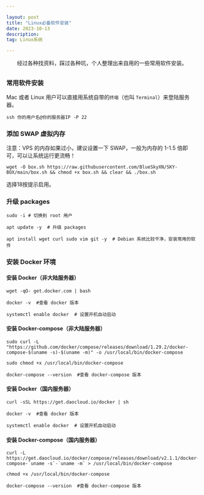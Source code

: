 ```yaml
---

layout: post
title: "Linux必备软件安装"
date: 2023-10-13 
description: 
tag: Linux系统

---
```


　　经过各种找资料，踩过各种坑，个人整理出来自用的一些常用软件安装。

##

### 常用软件安装

Mac 或者 Linux 用户可以直接用系统自带的`终端`（也叫 `Terminal`）来登陆服务器。

```
ssh 你的用户名@你的服务器IP -P 22
```

### 添加 SWAP 虚拟内存

注意：VPS 的内存如果过小，建议设置一下 SWAP，一般为内存的 1-1.5 倍即可，可以让系统运行更流畅！

```
wget -O box.sh https://raw.githubusercontent.com/BlueSkyXN/SKY-BOX/main/box.sh && chmod +x box.sh && clear && ./box.sh
```

选择18按提示启用。

### 升级 packages

```
sudo -i # 切换到 root 用户

apt update -y  # 升级 packages

apt install wget curl sudo vim git -y  # Debian 系统比较干净，安装常用的软件
```

### 安装 Docker 环境

#### 安装 Docker（非大陆服务器）

```
wget -qO- get.docker.com | bash
```

```
docker -v  #查看 docker 版本
```

```
systemctl enable docker  # 设置开机自动启动
```

#### 安装 Docker-compose（非大陆服务器）

```
sudo curl -L "https://github.com/docker/compose/releases/download/1.29.2/docker-compose-$(uname -s)-$(uname -m)" -o /usr/local/bin/docker-compose
```

```
sudo chmod +x /usr/local/bin/docker-compose
```

```
docker-compose --version  #查看 docker-compose 版本
```

#### 安装 Docker（国内服务器）

```
curl -sSL https://get.daocloud.io/docker | sh
```

```
docker -v  #查看 docker 版本
```

```
systemctl enable docker  # 设置开机自动启动 
```

#### 安装 Docker-compose（国内服务器）

```
curl -L https://get.daocloud.io/docker/compose/releases/download/v2.1.1/docker-compose-`uname -s`-`uname -m` > /usr/local/bin/docker-compose
```

```
chmod +x /usr/local/bin/docker-compose
```

```
docker-compose --version  #查看 docker-compose 版本
```
